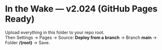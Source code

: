 # In the Wake — v2.024 (GitHub Pages Ready)

Upload everything in this folder to your repo root.  
Then Settings → Pages → Source: **Deploy from a branch** → Branch **main** → Folder **/(root)** → Save.


